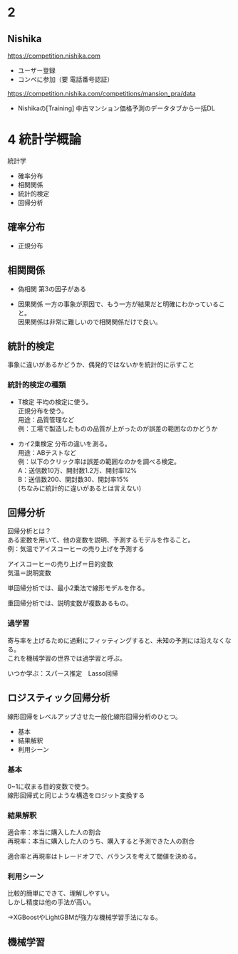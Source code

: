 # 2
## Nishika
https://competition.nishika.com  
- ユーザー登録
- コンペに参加（要 電話番号認証）

https://competition.nishika.com/competitions/mansion_pra/data  
- Nishikaの[Training] 中古マンション価格予測のデータタブから一括DL

# 4 統計学概論
統計学
- 確率分布
- 相関関係
- 統計的検定
- 回帰分析

## 確率分布
- 正規分布
## 相関関係
- 偽相関
第3の因子がある

- 因果関係
一方の事象が原因で、もう一方が結果だと明確にわかっていること。  
因果関係は非常に難しいので相関関係だけで良い。

## 統計的検定
事象に違いがあるかどうか、偶発的ではないかを統計的に示すこと

### 統計的検定の種類
- T検定
平均の検定に使う。  
正規分布を使う。  
用途：品質管理など  
例：工場で製造したものの品質が上がったのが誤差の範囲なのかどうか

- カイ2乗検定
分布の違いを測る。  
用途：ABテストなど  
例：以下のクリック率は誤差の範囲なのかを調べる検定。  
A：送信数10万、開封数1.2万、開封率12%  
B：送信数200、開封数30、開封率15%  
(ちなみに統計的に違いがあるとは言えない)  

## 回帰分析
回帰分析とは？  
ある変数を用いて、他の変数を説明、予測するモデルを作ること。  
例：気温でアイスコーヒーの売り上げを予測する  

アイスコーヒーの売り上げ＝目的変数  
気温＝説明変数  

単回帰分析では、最小2乗法で線形モデルを作る。  

重回帰分析では、説明変数が複数あるもの。

### 過学習
寄与率を上げるために過剰にフィッティングすると、未知の予測には沿えなくなる。  
これを機械学習の世界では過学習と呼ぶ。

いつか学ぶ：スパース推定　Lasso回帰

## ロジスティック回帰分析
線形回帰をレベルアップさせた一般化線形回帰分析のひとつ。
- 基本
- 結果解釈
- 利用シーン

### 基本
0~1に収まる目的変数で使う。  
線形回帰式と同じような構造をロジット変換する  

### 結果解釈
適合率：本当に購入した人の割合  
再現率：本当に購入した人のうち、購入すると予測できた人の割合  

適合率と再現率はトレードオフで、バランスを考えて閾値を決める。

### 利用シーン
比較的簡単にできて、理解しやすい。  
しかし精度は他の手法が高い。  

→XGBoostやLightGBMが強力な機械学習手法になる。

## 機械学習
